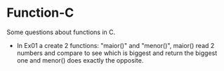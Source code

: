 # Function-C

Some questions about functions in C.


 * In Ex01 a create 2 functions: "maior()" and "menor()", maior() read 2 numbers and compare to see which is biggest and return the biggest one and menor() does exactly the opposite.
